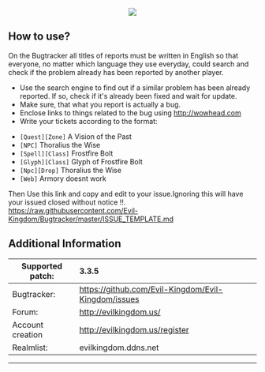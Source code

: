 <p align="center"><img src="http://i.imgur.com/MZiA84B.png" /></p>


How to use?
-------------------------
On the Bugtracker all titles of reports must be written in English so that everyone, no matter which language they use everyday, could search and check if the problem already has been reported by another player. 

 - Use the search engine to find out if a similar problem has been already reported. If so, check if it's already been fixed and wait for update.
 - Make sure, that what you report is actually a bug.
 - Enclose links to things related to the bug using http://wowhead.com 
 - Write your tickets according to the format:<br>
  * `[Quest][Zone]` A Vision of the Past<br>
  * `[NPC]` Thoralius the Wise<br>
  * `[Spell][Class]` Frostfire Bolt<br>
  * `[Glyph][Class]` Glyph of Frostfire Bolt<br>
  * `[Npc][Drop]` Thoralius the Wise<br>
  * `[Web]` Armory doesnt work

Then Use this link and copy and edit to your issue.Ignoring this will have your issued closed without notice !!.
https://raw.githubusercontent.com/Evil-Kingdom/Bugtracker/master/ISSUE_TEMPLATE.md


Additional Information
-------------------------
| Supported patch:  | 3.3.5                                                 |
|-------------------|:------------------------------------------------------|
| Bugtracker:       | https://github.com/Evil-Kingdom/Evil-Kingdom/issues   |
| Forum:            | http://evilkingdom.us/                                |
| Account creation  | http://evilkingdom.us/register                        |
| Realmlist:        | evilkingdom.ddns.net                                  |
-------------------------


